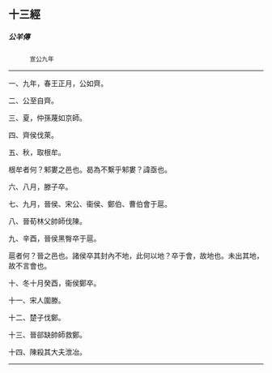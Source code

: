 

## 十三經

##### 公羊傳
　　　`宣公九年`

* * *

一、九年，春王正月，公如齊。

二、公至自齊。

三、夏，仲孫蔑如京師。

四、齊侯伐萊。

五、秋，取根牟。

根牟者何？邾婁之邑也。曷為不繫乎邾婁？諱亟也。

六、八月，滕子卒。

七、九月，晉侯、宋公、衞侯、鄭伯、曹伯會于扈。

八、晉荀林父帥師伐陳。

九、辛酉，晉侯黑臀卒于扈。

扈者何？晉之邑也。諸侯卒其封內不地，此何以地？卒于會，故地也。未出其地，故不言會也。

十、冬十月癸酉，衞侯鄭卒。

十一、宋人圍滕。

十二、楚子伐鄭。

十三、晉郤缺帥師救鄭。

十四、陳殺其大夫泄冶。

* * *


